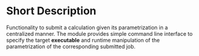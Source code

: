 # Short Description

Functionality to submit a calculation given its parametrization in a centralized manner. The module provides simple command
line interface to specify the target **executable** and runtime manipulation of the parametrization of the corresponding 
submitted job.
